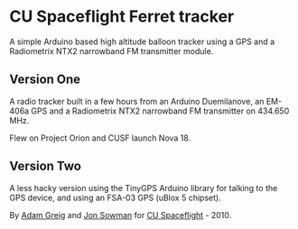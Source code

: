 # CU Spaceflight Ferret tracker  

A simple Arduino based high altitude balloon tracker using a GPS and a Radiometrix NTX2 narrowband FM transmitter module.  

## Version One

A radio tracker built in a few hours from an Arduino Duemilanove, an EM-406a GPS and a Radiometrix NTX2 narrowband FM transmitter on 434.650 MHz.  

Flew on Project Orion and CUSF launch Nova 18.  

## Version Two

A less hacky version using the TinyGPS Arduino library for talking to the GPS device, and using an FSA-03 GPS (uBlox 5 chipset).  

By [Adam Greig](http://github.com/randomskk) and [Jon Sowman](http://github.com/jonsowman) for [CU Spaceflight](http://www.cuspaceflight.co.uk) - 2010.  
